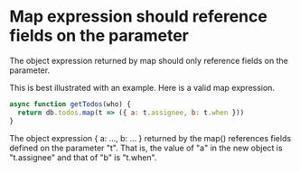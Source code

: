 Map expression should reference fields on the parameter
=======================================================
The object expression returned by map should only reference fields on the parameter.

This is best illustrated with an example. Here is a valid map expression.
```javascript
async function getTodos(who) {
  return db.todos.map(t => ({ a: t.assignee, b: t.when }))
}
```

The object expression { a: ..., b: ... } returned by the map() references fields defined on the parameter "t". 
That is, the value of "a" in the new object is "t.assignee" and that of "b" is "t.when".



